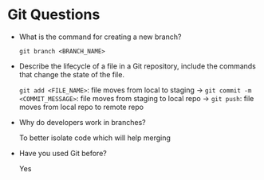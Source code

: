 # Git Questions

- What is the command for creating a new branch?

  `git branch <BRANCH_NAME>`

- Describe the lifecycle of a file in a Git repository, include the commands that change the state of the file.

  `git add <FILE_NAME>`: file moves from local to staging -> `git commit -m <COMMIT_MESSAGE>`: file moves from staging to local repo -> `git push`: file moves from local repo to remote repo

- Why do developers work in branches?

  To better isolate code which will help merging

- Have you used Git before?

  Yes
